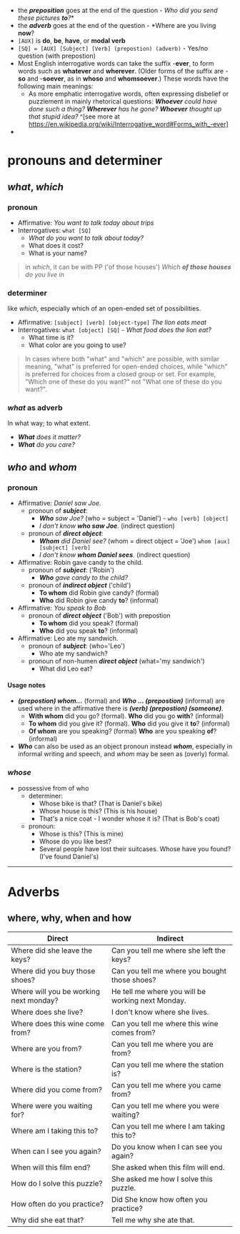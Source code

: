 - the ***preposition*** goes at the end of the question - *Who did you send these pictures **to**?**
- the ***adverb*** goes at the end of the question - *Where are you living **now**?
- `[AUX]` is **do**, **be**, **have**, or **modal verb** 
- `[SQ] = [AUX] [Subject] [Verb] (prepostion) (adverb)` - Yes/no question (with prepostion)
- Most English interrogative words can take the suffix -**ever**, to form words such as **whatever** and **wherever**. (Older forms of the suffix are -**so** and -**soever**, as in **whoso** and **whomsoever**.) These words have the following main meanings:
	- As more emphatic interrogative words, often expressing disbelief or puzzlement in mainly rhetorical questions: ***Whoever** could have done such a thing? **Wherever** has he gone?*  ***Whoever** thought up that stupid idea?* ^[see more at https://en.wikipedia.org/wiki/Interrogative_word#Forms_with_-ever]
- 

# pronouns and determiner

## *what*, *which* 

### pronoun

- Affirmative: *You want to talk today about trips*
- Interrogatives:  `what [SQ]` 
   - *What do you want to talk about today?*
   - What does it cost?
   - What is your name?

> in *which*, it can be with PP ('of those houses') 
> *Which **of those houses** do you live in*

### determiner

like *which*, especially which of an open-ended set of possibilities.

- Affirmative: `[subject] [verb] [object-type]` *The lion eats meat*
- Interrogatives: `what [object] [SQ]` - *What food does the lion eat?*
	- What time is it?
	- What color are you going to use?

>In cases where both "what" and "which" are possible, with similar meaning, "what" is preferred for open-ended choices, while "which" is preferred for choices from a closed group or set. For example, "Which one of these do you want?" not "What one of these do you want?".

### *what* as adverb
In what way; to what extent.

- _**What** does it matter?_
- _**What** do you care?_


## *who* and *whom*

### pronoun

- Affirmative: *Daniel saw Joe.* 
	- pronoun of ***subject***: 
		- ***Who** saw Joe?* (who = subject = 'Daniel') - `who [verb] [object]`
		- *I don't know **who saw Joe**.* (indirect question)
	- pronoun of ***direct object***: 
		- ***Whom** did Daniel see?* (whom = direct object = 'Joe') `whom [aux] [subject] [verb]`
		- *I don't know **whom Daniel sees**.* (indirect question)
- Affirmative: Robin gave candy to the child. 
	- pronoun of ***subject***: ('Robin')
		- ***Who** gave candy to the child?* 
	- pronoun of ***indirect object*** ('child') 
		- **To whom** did Robin give candy? (formal)
		- **Who** did Robin give candy **to**? (informal)
- Affirmative: *You speak to Bob*
	- pronoun of ***direct object*** ('Bob') with prepostion
		- **To whom** did you speak? (formal)
		- **Who** did you speak **to**? (informal)
- Affirmative: Leo ate my sandwich.
	- pronoun of ***subject***: (who='Leo')
		- Who ate my sandwich?
	-  pronoun of non-humen ***direct object*** (what='my sandwich')
		- What did Leo eat?

#### Usage notes

- ***(prepostion) whom...*** (formal) and ***Who ... (prepostion)*** (informal) are used where in the affirmative there is ***(verb) (prepostion) (someone)***.
	-  **With whom** did you go? (formal). **Who** did you go **with**? (informal)
	-  **To whom** did you give it? (formal). **Who** did you give it **to**? (informal)
	-  **Of whom** are you speaking? (formal) **Who** are you speaking **of**? (informal)
- ***Who*** can also be used as an object pronoun instead ***whom***, especially in informal writing and speech, and *whom* may be seen as (overly) formal.

### *whose* 
- possessive from of who
	- determiner: 
		- Whose bike is that? (That is Daniel's bike)
		- Whose house is this? (This is his house)
		- That's a nice coat - I wonder whose it is? (That is Bob's coat)
	- pronoun:
		- Whose is this? (This is mine)
		- Whose do you like best? 
		- Several people have lost their suitcases. Whose have you found? (I've found Daniel's)

___
# Adverbs

## where, why, when and how

| Direct                                 | Indirect                                          |
| -------------------------------------- | ------------------------------------------------- |
| Where did she leave the keys?          | Can you tell me where she left the keys?          |
| Where did you buy those shoes?         | Can you tell me where you bought those shoes?     |
| Where will you be working next monday? | He tell me where you will be working next Monday. |
| Where does she live?                   | I don't know where she lives.                     |
| Where does this wine come from?        | Can you tell me where this wine comes from?       |
| Where are you from?                    | Can you tell me where you are from?               |
| Where is the station?                  | Can you tell me where the station is?             |
| Where did you come from?               | Can you tell me where you came from?              |
| Where were you waiting for?            | Can you tell me where you were waiting?           |
| Where am I taking this to?             | Can you tell me where I am taking this to?        |
| When can I see you again?              | Do you know when I can see you again?             |
| When will this film end?               | She asked when this film will end.                |
| How do I solve this puzzle?            | She asked me how I solve this puzzle.             |
| How often do you practice?             | Did She know how often you practice?              |
| Why did she eat that?                  | Tell me why she ate that.                         |



